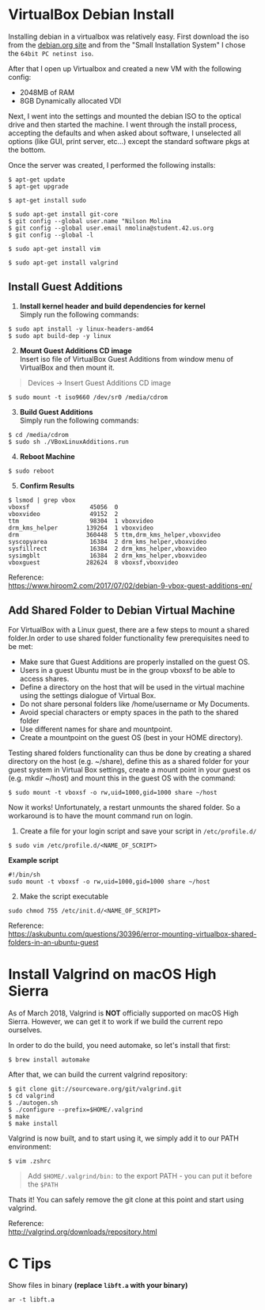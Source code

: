 
# VirtualBox Debian Install
Installing debian in a virtualbox was relatively easy.  First download the iso from the [debian.org site](https://www.debian.org/distrib/) and from the "Small Installation System" I chose the `64bit PC netinst iso`.

After that I open up Virtualbox  and created a new VM with the following config:
- 2048MB of RAM
- 8GB Dynamically allocated VDI

Next, I went into the settings and mounted the debian ISO to the optical drive and then started the machine. I went through the install process, accepting the defaults and when asked about software, I unselected all options (like GUI, print server, etc...) except the standard software pkgs at the bottom.

Once the server was created, I performed the following installs:
```
$ apt-get update
$ apt-get upgrade
```
```
$ apt-get install sudo
```
```
$ sudo apt-get install git-core
$ git config --global user.name "Nilson Molina
$ git config --global user.email nmolina@student.42.us.org
$ git config --global -l
``` 
```
$ sudo apt-get install vim
```
```
$ sudo apt-get install valgrind
```

## Install Guest Additions
1. **Install kernel header and build dependencies for kernel**  
Simply run the following commands:
```
$ sudo apt install -y linux-headers-amd64
$ sudo apt build-dep -y linux
```
2. **Mount Guest Additions CD image**  
Insert iso file of VirtualBox Guest Additions from window menu of VirtualBox and then mount it.
> Devices -> Insert Guest Additions CD image 
```
$ sudo mount -t iso9660 /dev/sr0 /media/cdrom
```
3. **Build Guest Additions**  
Simply run the following commands:
```
$ cd /media/cdrom
$ sudo sh ./VBoxLinuxAdditions.run
```
4. **Reboot Machine**  
```
$ sudo reboot
```
5. **Confirm Results**
```
$ lsmod | grep vbox
vboxsf                 45056  0
vboxvideo              49152  2
ttm                    98304  1 vboxvideo
drm_kms_helper        139264  1 vboxvideo
drm                   360448  5 ttm,drm_kms_helper,vboxvideo
syscopyarea            16384  2 drm_kms_helper,vboxvideo
sysfillrect            16384  2 drm_kms_helper,vboxvideo
sysimgblt              16384  2 drm_kms_helper,vboxvideo
vboxguest             282624  8 vboxsf,vboxvideo
```

Reference:  
https://www.hiroom2.com/2017/07/02/debian-9-vbox-guest-additions-en/

## Add Shared Folder to Debian Virtual Machine
For VirtualBox with a Linux guest, there are a few steps to mount a shared folder.In order to use shared folder functionality few prerequisites need to be met:

- Make sure that Guest Additions are properly installed on the guest OS.
- Users in a guest Ubuntu must be in the group vboxsf to be able to access shares.
- Define a directory on the host that will be used in the virtual machine using the settings dialogue of Virtual Box.
- Do not share personal folders like /home/username or My Documents.
- Avoid special characters or empty spaces in the path to the shared folder
- Use different names for share and mountpoint.
- Create a mountpoint on the guest OS (best in your HOME directory).

Testing shared folders functionality can thus be done by creating a shared directory on the host (e.g. ~/share), define this as a shared folder for your guest system in Virtual Box settings, create a mount point in your guest os (e.g.  mkdir ~/host) and mount this in the guest OS with the command:
```
$ sudo mount -t vboxsf -o rw,uid=1000,gid=1000 share ~/host
```

Now it works!  Unfortunately, a restart unmounts the shared folder.  So a workaround is to have the mount command run on login.

1. Create a file for your login script and save your script in `/etc/profile.d/`
```
$ sudo vim /etc/profile.d/<NAME_OF_SCRIPT>
```
**Example script**
```
#!/bin/sh
sudo mount -t vboxsf -o rw,uid=1000,gid=1000 share ~/host
```
2. Make the script executable
```
sudo chmod 755 /etc/init.d/<NAME_OF_SCRIPT>
```

Reference:  
https://askubuntu.com/questions/30396/error-mounting-virtualbox-shared-folders-in-an-ubuntu-guest

# Install Valgrind on macOS High Sierra
As of March 2018, Valgrind is **NOT** officially supported on macOS High Sierra.  However, we can get it to work if we build the current repo ourselves.  

In order to do the build, you need automake, so let's install that first:
```
$ brew install automake
```
After that, we can build the current valgrind repository:
```
$ git clone git://sourceware.org/git/valgrind.git
$ cd valgrind
$ ./autogen.sh
$ ./configure --prefix=$HOME/.valgrind
$ make
$ make install
```
Valgrind is now built, and to start using it, we simply add it to our PATH environment:
```
$ vim .zshrc
```
> Add `$HOME/.valgrind/bin:` to the export PATH - you can put it before the `$PATH`

Thats it! You can safely remove the git clone at this point and start using valgrind. 

Reference:  
http://valgrind.org/downloads/repository.html

# C Tips
Show files in binary **(replace `libft.a` with your binary)**
```
ar -t libft.a
```